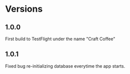 # Versions
## 1.0.0
First build to TestFlight under the name "Craft Coffee"

## 1.0.1
Fixed bug re-initializing database everytime the app starts.
